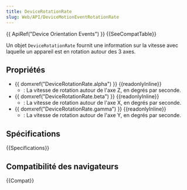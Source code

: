 ```yaml
---
title: DeviceRotationRate
slug: Web/API/DeviceMotionEventRotationRate
---
```


{{ ApiRef("Device Orientation Events") }} {{SeeCompatTable}}

Un objet `DeviceRotationRate` fournit une information sur la vitesse avec laquelle un appareil est en rotation autour des 3 axes.

## Propriétés

- {{ domxref("DeviceRotationRate.alpha") }} {{readonlyInline}}
  - : La vitesse de rotation autour de l'axe Z, en degrés par seconde.
- {{ domxref("DeviceRotationRate.beta") }} {{readonlyInline}}
  - : La vitesse de rotation autour de l'axe X, en degrés par seconde.
- {{ domxref("DeviceRotationRate.gamma") }} {{readonlyInline}}
  - : La vitesse de rotation autour de l'axe Y, en degrés par seconde.

## Spécifications

{{Specifications}}

## Compatibilité des navigateurs

{{Compat}}
